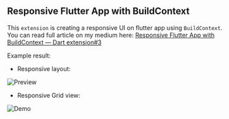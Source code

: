 ## Responsive Flutter App with BuildContext

This `extension` is creating a responsive UI on flutter app using `BuildContext`. You can read full article on my medium here:
[Responsive Flutter App with BuildContext — Dart extension#3](https://pmatatias.medium.com/responsive-layout-with-buildcontext-dart-extension-3-145e438fb652)

Example result:
-  Responsive layout:

![Preview](https://cdn-images-1.medium.com/max/800/0*U2mLWIiFjNy0gYMm.gif)

- Responsive Grid view:

![Demo](https://cdn-images-1.medium.com/max/800/0*xK1bHgEXol3g6zti.gif)
